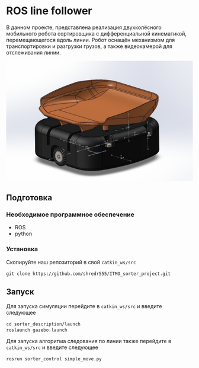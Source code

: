 # __ROS line follower__

В данном проекте, представлена реализация двухколёсного мобильного робота сортировщика с дифференциальной кинематикой, перемещающегося вдоль линии. Робот оснащён механизмом для транспортировки и разгрузки грузов, а также видеокамерой для отслеживания линии.

<img src="sorter.png" alt="sorter img" title="Optional title">


## __Подготовка__
### __Необходимое программное обеспечение__

- ROS
- python

### __Установка__

Скопируйте наш репозиторий в свой `catkin_ws/src`

```
git clone https://github.com/shredr555/ITMO_sorter_project.git
```

## __Запуск__

Для запуска симуляции перейдите в `catkin_ws/src` и введите следующее

```
cd sorter_description/launch
roslaunch gazebo.launch
```

Для запуска алгоритма следования по линии также перейдите в `catkin_ws/src` и введите следующее

```
rosrun sorter_control simple_move.py
```